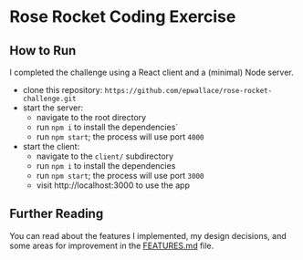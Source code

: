 # Rose Rocket Coding Exercise

## How to Run

I completed the challenge using a React client and a (minimal) Node server.

- clone this repository: `https://github.com/epwallace/rose-rocket-challenge.git`
- start the server:
  - navigate to the root directory
  - run `npm i` to install the dependencies`
  - run `npm start`; the process will use port `4000`
- start the client:
  - navigate to the `client/` subdirectory
  - run `npm i` to install the dependencies
  - run `npm start`; the process will use port `3000`
  - visit http://localhost:3000 to use the app

## Further Reading

You can read about the features I implemented, my design decisions, and some
areas for improvement in the [FEATURES.md](./FEATURES.md) file.
